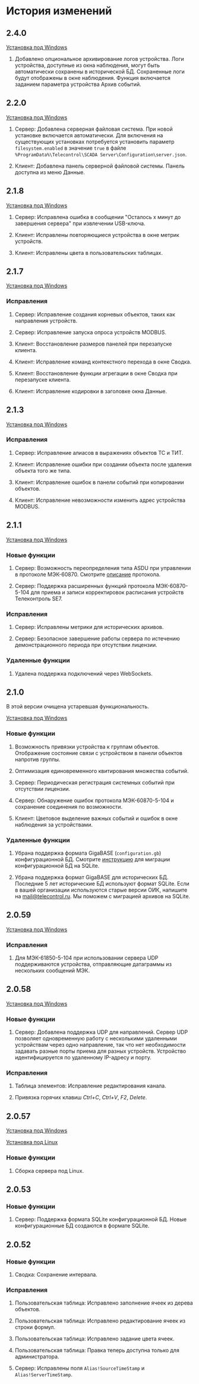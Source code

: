 # История изменений

## 2.4.0

[Установка под Windows](https://telecontrol-public.s3-us-west-2.amazonaws.com/telecontrol-scada/telecontrol-scada-2.4.0.msi)

1. Добавлено опциональное архивирование логов устройства. Логи устройства, доступные из окна наблюдения, могут быть автоматически сохранены в исторической БД. Сохраненные логи будут отображены в окне наблюдения. Функция включается заданием параметра устройства Архив событий.

## 2.2.0

[Установка под Windows](https://telecontrol-public.s3-us-west-2.amazonaws.com/telecontrol-scada/telecontrol-scada-2.2.0.msi)

1. Сервер: Добавлена серверная файловая система. При новой установке включается автоматически. Для включения на существующих установках потребуется установить параметр `filesystem.enabled` в значение `true` в файле `%ProgramData%\Telecontrol\SCADA Server\Configuration\server.json`.

1. Клиент: Добавлена панель серверной файловой системы. Панель доступна из меню Данные. 

## 2.1.8

[Установка под Windows](https://telecontrol-public.s3-us-west-2.amazonaws.com/telecontrol-scada/telecontrol-scada-2.1.8.msi)

1. Сервер: Исправлена ошибка в сообщении "Осталось x минут до завершения сервера" при извлечении USB-ключа.

1. Клиент: Исправлены повторяющиеся устройства в окне метрик устройств.

1. Клиент: Исправлены цвета в пользовательских таблицах.

## 2.1.7

[Установка под Windows](https://telecontrol-public.s3-us-west-2.amazonaws.com/telecontrol-scada/telecontrol-scada-2.1.7.msi)

### Исправления

1. Сервер: Исправление создания корневых объектов, таких как направления устройств.

1. Сервер: Исправление запуска опроса устройств MODBUS.

1. Клиент: Восстановление размеров панелей при перезапуске клиента.

1. Клиент: Исправление команд контекстного перехода в окне Сводка.

1. Клиент: Восстановление функции агрегации в окне Сводка при перезапуске клиента.

1. Клиент: Исправление кодировки в заголовке окна Данные.

## 2.1.3

[Установка под Windows](https://telecontrol-public.s3-us-west-2.amazonaws.com/telecontrol-scada/telecontrol-scada-2.1.3.msi)

### Исправления

1. Сервер: Исправление алиасов в выражениях объектов ТС и ТИТ.

1. Клиент: Исправление ошибки при создании объекта после удаления объекта того же типа.

1. Клиент: Исправление ошибок в панели событий при копировании объектов.

1. Клиент: Исправление невозможности изменить адрес устройства MODBUS.

## 2.1.1

[Установка под Windows](https://telecontrol-public.s3-us-west-2.amazonaws.com/telecontrol-scada/telecontrol-scada-2.1.1.msi)

### Новые функции

1. Сервер: Возможность переопределения типа ASDU при управлении в протоколе МЭК-60870. Смотрите [описание](architecture#iec-60870) протокола.

1. Сервер: Поддержка расширенных функций протокола МЭК-60870-5-104 для приема и записи корректировок расписания устройств Телеконтроль SE7.

### Исправления

1. Сервер: Исправлены метрики для исторических архивов.

1. Сервер: Безопасное завершение работы сервера по истечению демонстрационного периода при отсутствии лицензии.

### Удаленные функции

1. Удалена поддержка подключений через WebSockets.

## 2.1.0

В этой версии очищена устаревшая функциональность.

[Установка под Windows](https://telecontrol-public.s3-us-west-2.amazonaws.com/telecontrol-scada/telecontrol-scada-2.1.0.msi)

### Новые функции

1. Возможность привязки устройства к группам объектов. Отображение состояние связи с устройством в панели объектов напротив группы.

1. Оптимизация единовременного квитирования множества событий.

1. Сервер: Периодическая регистрация системных событий при отсутствии лицензии.

1. Сервер: Обнаружение ошибок протокола МЭК-60870-5-104 и сохранение соединения по возможности.

1. Клиент: Цветовое выделение важных событий и ошибок в окне наблюдения за устройствами.

### Удаленные функции

1. Убрана поддержка формата GigaBASE (`configuration.gb`) конфигурационной БД. Смотрите [инструкцию](server#migration) для миграции конфигурационной БД на SQLite.

1. Убрана поддержка формат GigaBASE для исторических БД. Последние 5 лет исторические БД используют формат SQLite. Если в вашей организации используются старые версии ОИК, напишите на mail@telecontrol.ru. Мы поможем с миграцией архивов на SQLite.

## 2.0.59

[Установка под Windows](https://telecontrol-public.s3-us-west-2.amazonaws.com/telecontrol-scada/telecontrol-scada-2.0.59.msi)

### Исправления

1. Для МЭК-61850-5-104 при использовании сервера UDP поддерживаются устройства, отправляющие датаграммы из нескольких сообщений МЭК.

## 2.0.58

[Установка под Windows](https://telecontrol-public.s3-us-west-2.amazonaws.com/telecontrol-scada/telecontrol-scada-2.0.58.msi)

### Новые функции

1. Сервер: Добавлена поддержка UDP для направлений. Сервер UDP позволяет одновременную работу с несколькими удаленными устройствам через одно направление, так что нет необходимости задавать разные порты приема для разных устройств. Устройство идентифицируется по удаленному IP-адресу и порту.

### Исправления

1. Таблица элементов: Исправление редактирования канала.

1. Привязка горячих клавиш *Ctrl+C*, *Ctrl+V*, *F2*, *Delete*.

## 2.0.57

[Установка под Windows](https://telecontrol-public.s3-us-west-2.amazonaws.com/telecontrol-scada/telecontrol-scada-2.0.57.msi)

[Установка под Linux](https://telecontrol-public.s3-us-west-2.amazonaws.com/telecontrol-scada/telecontrol-scada-2.0.57.tar.gz)

### Новые функции

1. Сборка сервера под Linux.

## 2.0.53

### Новые функции

1. Сервер: Поддержка формата SQLite конфигурационной БД. Новые конфигурационные БД создаются в формате SQLite.

## 2.0.52

### Новые функции

1. Сводка: Сохранение интервала.

### Исправления

1. Пользовательская таблица: Исправлено заполнение ячеек из дерева объектов.

1. Пользовательская таблица: Исправлено редактирование ячеек из строки формул.

1. Пользовательская таблица: Исправлено задание цвета ячеек.

1. Пользовательская таблица: Правка теперь доступна только для администратора.

1. Сервер: Исправлены поля `Alias!SourceTimeStamp` и `Alias!ServerTimeStamp`.
